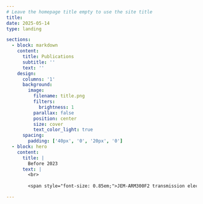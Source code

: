 ```yaml
---
# Leave the homepage title empty to use the site title
title:
date: 2025-05-14
type: landing

sections:
  - block: markdown
    content:
      title: Publications
      subtitle: ''
      text: ''
    design:
      columns: '1'
      background:
        image: 
          filename: title.png
          filters:
            brightness: 1
          parallax: false
          position: center
          size: cover
          text_color_light: true
      spacing:
        padding: ['40px', '0', '20px', '0']
  - block: hero
    content:
      title: |
        Before 2023
      text: |
        <br>
        
        <span style="font-size: 0.85em;">JEM-ARM300F2 transmission electron microscope offers state-of-the-art sub-angstrom imaging and analysis for both light and heavy elements. Operating at 40–300 kV, it features a cold field emission gun with enhanced coherence, brightness, and stability. Compatible techniques include HRTEM, EFTEM, STEM HAADF/BF/OBF, EDS/EELS mapping, and 4D-STEM. An electrostatic dose controller enables atomic-scale analysis of beam-sensitive materials. In situ holders allow real-time characterization under cryogenic, high-temperature, and electric field conditions.</span>

---
```

